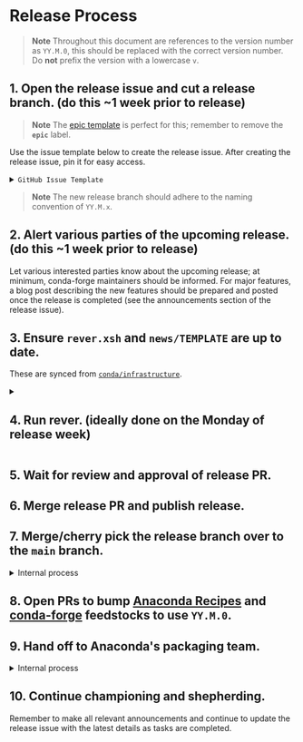 <!-- These docs are updated and synced from https://github.com/conda/infra -->

<!-- links -->
<!-- (some of these have been commented out for now, until the `repo.url` syntax works) -->
<!-- [epic template]: {{ repo.url }}/issues/new?assignees=&labels=epic&template=epic.yml
[compare]: {{ repo.url }}/compare
[new release]: {{ repo.url }}/releases/new -->
[infrastructure]: https://github.com/conda/infrastructure
[rever docs]: https://regro.github.io/rever-docs
[release docs]: https://docs.github.com/en/repositories/releasing-projects-on-github/automatically-generated-release-notes

# Release Process

> **Note**
> Throughout this document are references to the version number as `YY.M.0`, this should be replaced with the correct version number. Do **not** prefix the version with a lowercase `v`.

## 1. Open the release issue and cut a release branch. (do this ~1 week prior to release)

> **Note**
> The [epic template](https://github.com/conda/infrastructure/issues/new?assignees=&labels=epic&template=epic.yml) is perfect for this; remember to remove the **`epic`** label.

Use the issue template below to create the release issue. After creating the release issue, pin it for easy access.

<details>
<summary><code>GitHub Issue Template</code></summary>

```markdown
### Summary

Placeholder for `{{ repo.name }} YY.M.0` release.

| Pilot | <pilot> |
|---|---|
| Co-pilot | <copilot> |

### Tasks

[milestone]: {{ repo.url }}/milestone/<milestone>
[process]: {{ repo.url }}/blob/main/RELEASE.md
[releases]: {{ repo.url }}/releases
[main]: https://github.com/AnacondaRecipes/{{ repo.name }}-feedstock
[conda-forge]: https://github.com/conda-forge/{{ repo.name }}-feedstock
[ReadTheDocs]: https://readthedocs.com/projects/continuumio-{{ repo.name }}/

#### The week before release week

- [ ] Create release branch (named `YY.M.x`)
- [ ] Ensure release candidates are being successfully built (see `conda-canary/label/YY.M.x`)
- [ ] [Complete outstanding PRs][milestone]
- [ ] Test release candidates
    <!-- indicate here who has signed off on testing -->

#### Release week

- [ ] Create release PR (see [release process][process])
- [ ] [Publish release][releases]
- [ ] Activate the `YY.M.x` branch on [ReadTheDocs][ReadTheDocs]
- [ ] Feedstocks
    - [ ] Bump version & update dependencies/tests in [Anaconda, Inc.'s feedstock][main]
    - [ ] Bump version & update dependencies/tests in [conda-forge feedstock][conda-forge]
    <!-- link any other feedstock PRs here -->
- [ ] Hand off to the Anaconda packaging team
- [ ] Announce release
    - Blog Post (optional)
        - [ ] conda.org (link to pull request)
    - Long form
        - [ ] Create release [announcement draft](https://github.com/conda/communications)
        - [ ] [Discourse](https://conda.discourse.group/)
        - [ ] [Matrix (conda/conda)](https://matrix.to/#/#conda_conda:gitter.im) (this auto posts from Discourse)
    - Summary
        - [ ] [Twitter](https://twitter.com/condaproject)
```
</details>


> **Note**
> The new release branch should adhere to the naming convention of `YY.M.x`.

## 2. Alert various parties of the upcoming release. (do this ~1 week prior to release)

Let various interested parties know about the upcoming release; at minimum, conda-forge maintainers should be informed. For major features, a blog post describing the new features should be prepared and posted once the release is completed (see the announcements section of the release issue).

## 3. Ensure `rever.xsh` and `news/TEMPLATE` are up to date.

These are synced from [`conda/infrastructure`][infrastructure].

<details>
<summary><h2>4. Run rever. (ideally done on the Monday of release week)</h2></summary>

Currently, there are only 2 activities we use rever for, (1) aggregating the authors and (2) updating the changelog. Aggregating the authors can be an error-prone process and also suffers from builtin race conditions (_i.e._, to generate an updated `.authors.yml` we need an updated `.mailmap` but to have an updated `.mailmap` we need an updated `.authors.yml`). This is why the following steps are very heavy-handed (and potentially repetitive) in running rever commands, undoing commits, squashing/reordering commits, etc.

1. Install [`rever`][rever docs] and activate the environment:

    ```bash
    $ conda create -n rever conda-forge::rever
    $ conda activate rever
    (rever) $
    ```

2. Clone and `cd` into the repository if you haven't done so already:

    ```bash
    (rever) $ git clone git@github.com:{{ repo.user }}/{{ repo.name }}.git
    (rever) $ cd conda
    ```

2. Fetch the latest changes from the remote and checkout the release branch created a week ago:

    ```bash
    (rever) $ git fetch upstream
    (rever) $ git checkout YY.M.x
    ```

2. Create a versioned branch, this is where rever will make its changes:

    ```bash
    (rever) $ git checkout -b changelog-YY.M.0
    ```

2. Run `rever --activities authors`:

    > **Note**
    > Include `--force` when re-running any rever commands for the same `<VERSION>`, otherwise, rever will skip the activity and no changes will be made (i.e., rever remembers if an activity has been run for a given version).

    ```bash
    (rever) $ rever --activities authors --force <VERSION>
    ```

    - If rever finds that any of the authors are not correctly represented in `.authors.yml` it will produce an error. If the author that the error pertains to is:
        - **a new contributor**: the snippet suggested by rever should be added to the `.authors.yml` file.
        - **an existing contributor**, a result of using a new name/email combo: find the existing author in `.authors.yml` and add the new name/email combo to that author's `aliases` and `alterative_emails`.

    - Once you have successfully run `rever --activities authors` with no errors, review the commit made by rever. This commit will contain updates to one or more of the author files (`.authors.yml`, `.mailmap`, and `AUTHORS.md`). Due to the race condition between `.authors.yml` and `.mailmap`, we want to extract changes made to any of the following keys in `.authors.yml` and commit them separately from the other changes in the rever commit:
        -  `name`
        -  `email`
        -  `github`
        -  `aliases`
        -  `alternate_emails`

      Other keys (e.g., `num_commits` and `first_commit`) do not need to be included in this separate commit as they will be overwritten by rever.

    - Here's a sample run where we undo the commit made by rever in order to commit the changes to `.authors.yml` separately:

        ```bash
        (rever) $ rever --activities authors --force YY.M.0

        # changes were made to .authors.yml as per the prior bullet
        (rever) $ git diff --name-only HEAD HEAD~1
        .authors.yml
        .mailmap
        AUTHORS.md

        # undo commit
        (rever) $ git reset --soft HEAD~1

        # undo changes made to everything except .authors.yml
        (rever) $ git restore --staged --worktree .mailmap AUTHORS.md
        ```

    - Commit these changes to `.authors.yml`:

        ```bash
        (rever) $ git add .
        (rever) $ git commit -m "Updated .authors.yml"
        ```

    - Rerun `rever --activities authors` and finally check that your `.mailmap` is correct by running:

        ```bash
        git shortlog -se
        ```

      Compare this list with `AUTHORS.md`. If they have any discrepancies, additional modifications to `.authors.yml` is needed, so repeat the above steps as needed.

    - Once you are pleased with how the author's file looks, we want to undo the rever commit and commit the `.mailmap` changes separately:

        ```bash
        # undo commit (but preserve changes)
        (rever) $ git reset --soft HEAD~1

        # undo changes made to everything except .mailmap
        (rever) $ git restore --staged --worktree .authors.yml AUTHORS.md
        ```

    - Commit these changes to `.mailmap`:

        ```bash
        (rever) $ git add .
        (rever) $ git commit -m "Updated .mailmap"
        ```

    - Continue repeating the above processes until the `.authors.yml` and `.mailmap` are corrected to your liking. After completing this, you will have at most two commits on your release branch:

        ```bash
        (rever) $ git cherry -v main
        + 86957814cf235879498ed7806029b8ff5f400034 Updated .authors.yml
        + 3ec7491f2f58494a62f1491987d66f499f8113ad Updated .mailmap
        ```


4. Review news snippets (ensure they are all using the correct Markdown format, **not** reStructuredText) and add additional snippets for undocumented PRs/changes as necessary.

    > **Note**
    > We've found it useful to name news snippets with the following format: `<PR #>-<DESCRIPTIVE SLUG>`.
    >
    > We've also found that we like to include the PR #s inline with the text itself, e.g.:
    >
    > ```markdown
    > ## Enhancements
    >
    > * Add `win-arm64` as a known platform (subdir). (#11778)
    > ```

    - You can utilize [GitHub's compare view](https://github.com/conda/infrastructure/compare) to review what changes are to be included in this release.

    - Add a new news snippet for any PRs of importance that are missing.

    - Commit these changes to news snippets:

        ```bash
        (rever) $ git add .
        (rever) $ git commit -m "Updated news"
        ```

    - After completing this, you will have at most three commits on your release branch:

        ```bash
        (rever) $ git cherry -v main
        + 86957814cf235879498ed7806029b8ff5f400034 Updated .authors.yml
        + 3ec7491f2f58494a62f1491987d66f499f8113ad Updated .mailmap
        + 432a9e1b41a3dec8f95a7556632f9a93fdf029fd Updated news
        ```

5. Run `rever --activities changelog`:

    > **Note**
    > This has previously been a notoriously fickle step (likely due to incorrect regex patterns in the `rever.xsh` config file and missing `github` keys in `.authors.yml`) so beware of potential hiccups. If this fails, it's highly likely to be an innocent issue.

    ```bash
    (rever) $ rever --activities changelog --force <VERSION>
    ```

    - Any necessary modifications to `.authors.yml`, `.mailmap`, or the news snippets themselves should be amended to the previous commits.

    - Once you have successfully run `rever --activities changelog` with no errors simply revert the last commit (see the next step for why):

        ```bash
        # undo commit (and discard changes)
        (rever) $ git reset --hard HEAD~1
        ```

    - After completing this, you will have at most three commits on your release branch:

        ```bash
        (rever) $ git cherry -v main
        + 86957814cf235879498ed7806029b8ff5f400034 Updated .authors.yml
        + 3ec7491f2f58494a62f1491987d66f499f8113ad Updated .mailmap
        + 432a9e1b41a3dec8f95a7556632f9a93fdf029fd Updated news
        ```

6. Now that we have successfully run the activities separately, we wish to run both together. This will ensure that the contributor list, a side-effect of the authors activity, is included in the changelog activity.

    ```bash
    (rever) $ rever --force <VERSION>
    ```

    - After completing this, you will have at most five commits on your release branch:

        ```bash
        (rever) $ git cherry -v main
        + 86957814cf235879498ed7806029b8ff5f400034 Updated .authors.yml
        + 3ec7491f2f58494a62f1491987d66f499f8113ad Updated .mailmap
        + 432a9e1b41a3dec8f95a7556632f9a93fdf029fd Updated news
        + a5c0db938893d2c12cab12a1f7eb3e646ed80373 Updated authorship for YY.M.0
        + 5e95169d0df4bcdc2da9a6ba4a2561d90e49f75d Updated CHANGELOG for YY.M.0
        ```

7. Since rever does not include stats on first-time contributors, we will need to add this manually.

    - Use [GitHub's auto-generated release notes](https://github.com/conda/infrastructure/releases/new) to get a list of all new contributors (and their first PR) and manually merge this list with the contributor list in `CHANGELOG.md`. See [GitHub docs][release docs] for how to auto-generate the release notes.

    - Commit these final changes:

        ```bash
        (rever) $ git add .
        (rever) $ git commit -m "Added first contributions"
        ```

    - After completing this, you will have at most six commits on your release branch:

        ```bash
        (rever) $ git cherry -v main
        + 86957814cf235879498ed7806029b8ff5f400034 Updated .authors.yml
        + 3ec7491f2f58494a62f1491987d66f499f8113ad Updated .mailmap
        + 432a9e1b41a3dec8f95a7556632f9a93fdf029fd Updated news
        + a5c0db938893d2c12cab12a1f7eb3e646ed80373 Updated authorship for YY.M.0
        + 5e95169d0df4bcdc2da9a6ba4a2561d90e49f75d Updated CHANGELOG for YY.M.0
        + 93fdf029fd4cf235872c12cab12a1f7e8f95a755 Added first contributions
        ```

8. Push this versioned branch.

    ```bash
    (rever) $ git push -u upstream changelog-YY.M.0
    ```

9. Open the Release PR targing the `YY.M.x` branch.

    <details>
    <summary>GitHub PR Template</summary>

    ```markdown
    ## Description

    ✂️ snip snip ✂️ the making of a new release.

    Xref #<RELEASE ISSUE>
    ```

    </details>

10. Update release issue to include a link to the release PR.

11. [Create](https://github.com/conda/infrastructure/releases/new) the release and **SAVE AS A DRAFT** with the following values:

    > **Note**
    > Only publish the release after the release PR is merged, until then always **save as draft**.

    | Field | Value |
    |---|---|
    | Choose a tag | `YY.M.0` |
    | Target | `YY.M.x` |
    | Body | copy/paste blurb from `CHANGELOG.md` |

</details>

## 5. Wait for review and approval of release PR.

## 6. Merge release PR and publish release.

## 7. Merge/cherry pick the release branch over to the `main` branch.

<details>
<summary>Internal process</summary>

1. From the main "< > Code" page of the repository, select the drop down menu next to the `main` branch button and then select "View all branches" at the very bottom.

2. Find the applicable `YY.MM.x` branch and click the "New pull request" button.

3. "Base" should point to `main` while "Compare" should point to `YY.MM.x`.

4. Ensure that all of the commits being pulled in look accurate, then select "Create pull request".

> **Note**
> Make sure NOT to push the "Update Branch" button. If there are [merge conflicts](https://docs.github.com/en/pull-requests/collaborating-with-pull-requests/addressing-merge-conflicts/about-merge-conflicts), create a temporary "connector branch" dedicated to fixing merge conflicts separately from the `YY.M.0` and `main` branches.

5. Review and merge the pull request the same as any code change pull request.

> **Note**
> The commits from the release branch need to be retained in order to be able to compare individual commits; in other words, a "merge commit" is required when merging the resulting pull request vs. a "squash merge". Protected branches will require permissions to be temporarily relaxed in order to enable this action.

</details>

## 8. Open PRs to bump [Anaconda Recipes](https://github.com/AnacondaRecipes/conda-feedstock) and [conda-forge](https://github.com/conda-forge/conda-feedstock) feedstocks to use `YY.M.0`.

## 9. Hand off to Anaconda's packaging team.

<details>
<summary>Internal process</summary>

1. Open packaging request in #package_requests Slack channel, include links to the Release PR and feedstock PRs.

2. Message packaging team/PM to let them know that a release has occurred and that you are the release manager.

</details>

## 10. Continue championing and shepherding.

Remember to make all relevant announcements and continue to update the release issue with the latest details as tasks are completed.
